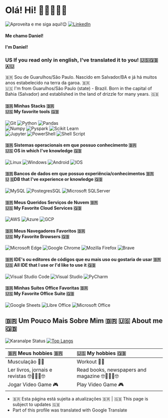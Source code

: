 # Olá! Hi! 🙋🏻‍♂️👋🏻 
![Aproveita e me siga aqui!😉](https://img.shields.io/github/followers/codedbs.svg?style=social&label=Follow&maxAge=2592000)
[![LinkedIn](https://img.shields.io/badge/LinkedIn-0077B5?style=for-the-badge&logo=linkedin&logoColor=white)](https://www.linkedin.com/in/danielsantos91/)


#### Me chamo Daniel! 
#### I'm Daniel!


### US If you read only in english, I've translated it to you! 🇺🇸🇬🇧🇦🇺

🇧🇷 Sou de Guarulhos/São Paulo. Nascido em Salvador/BA e já há muitos anos estabelecido na terra da garoa. 🇧🇷<br>
🇺🇸 I'm from Guarulhos/São Paulo (state) - Brazil. Born in the capital of Bahia (Salvador) and established in the land of drizzle for many years. 🇬🇧


#### 🇧🇷 Minhas Stacks 🇧🇷 <br> 🇺🇸 My favorite tools 🇬🇧


![Git](https://img.shields.io/badge/git-%23F05033.svg?style=for-the-badge&logo=git&logoColor=white)
![Python](https://img.shields.io/badge/Python-14354C?style=for-the-badge&logo=python&logoColor=white)
![Pandas](https://img.shields.io/badge/-Pandas-black?style=flat-square&logo=Pandas)<br>
![Numpy](https://img.shields.io/badge/-Numpy-black?style=flat-square&logo=Numpy)
![Pyspark](https://img.shields.io/badge/-Pyspark-black?style=flat-square&logo=Apache-Spark)
![Scikit Learn](https://img.shields.io/badge/-Scikit%20Learn-black?style=flat-square&logo=scikit-learn)<br>
![Jupyter](https://img.shields.io/badge/-Jupyter-black?style=flat-square&logo=Jupyter)
![PowerShell](https://img.shields.io/badge/PowerShell-5391FE?style=for-the-badge&logo=PowerShell&logoColor=white)
![Shell Script](https://img.shields.io/badge/Shell_Script-121011?style=for-the-badge&logo=gnu-bash&logoColor=white)

#### 🇧🇷 Sistemas operacionais em que possuo conhecimento 🇧🇷 <br> 🇺🇸 OS in which I've knowledge 🇬🇧
![Linux](https://img.shields.io/badge/Linux-FCC624?style=for-the-badge&logo=linux&logoColor=black)
![Windows](https://img.shields.io/badge/Windows-0078D6?style=for-the-badge&logo=windows&logoColor=white)
![Android](	https://img.shields.io/badge/Android-3DDC84?style=for-the-badge&logo=android&logoColor=white)
![IOS](https://img.shields.io/badge/iOS-000000?style=for-the-badge&logo=ios&logoColor=white)

#### 🇧🇷 Bancos de dados em que possuo experiência/conhecimentos 🇧🇷 <br> 🇺 🇸DB that I've experience or knowledge 🇬🇧
![MySQL](https://img.shields.io/badge/mysql-%2300f.svg?style=for-the-badge&logo=mysql&logoColor=white)
![PostegresSQL](https://img.shields.io/badge/PostgreSQL-316192?style=for-the-badge&logo=postgresql&logoColor=white)
![Microsoft SQLServer](https://img.shields.io/badge/Microsoft%20SQL%20Sever-CC2927?style=for-the-badge&logo=microsoft%20sql%20server&logoColor=white)

#### 🇧🇷 Meus Queridos Serviços de Nuvem 🇧🇷 <br> 🇺🇸 My Favorite Cloud Services 🇬🇧
![AWS](https://img.shields.io/badge/Amazon_AWS-232F3E?style=for-the-badge&logo=amazon-aws&logoColor=white)
![Azure](https://img.shields.io/badge/microsoft%20azure-0089D6?style=for-the-badge&logo=microsoft-azure&logoColor=white)
![GCP](https://img.shields.io/badge/Google_Cloud-4285F4?style=for-the-badge&logo=google-cloud&logoColor=white)


#### 🇧🇷 Meus Navegadores Favoritos 🇧🇷 <br> 🇺🇸 My Favorite Browsers 🇬🇧
![Microsoft Edge](https://img.shields.io/badge/Microsoft_Edge-0078D7?style=for-the-badge&logo=Microsoft-edge&logoColor=white)
![Google Chrome](https://img.shields.io/badge/Google%20Chrome-4285F4?style=for-the-badge&logo=GoogleChrome&logoColor=white)
![Mozilla Firefox](https://img.shields.io/badge/Firefox_Browser-FF7139?style=for-the-badge&logo=Firefox-Browser&logoColor=white)
![Brave](https://img.shields.io/badge/Brave-FF1B2D?style=for-the-badge&logo=Brave&logoColor=white)

#### 🇧🇷 IDE's ou editores de códigos que eu mais uso ou gostaria de usar 🇧🇷 <br> 🇺🇸 All IDE that I use or I'd like to use it 🇬🇧
![Visual Studio Code](https://img.shields.io/badge/Visual_Studio_Code-0078D4?style=for-the-badge&logo=visual%20studio%20code&logoColor=white)
![Visual Studio](https://img.shields.io/badge/Visual_Studio-5C2D91?style=for-the-badge&logo=visual%20studio&logoColor=white)
![PyCharm](https://img.shields.io/badge/pycharm-143?style=for-the-badge&logo=pycharm&logoColor=black&color=black&labelColor=green)


#### 🇧🇷 Minhas Suítes Office Favoritas 🇧🇷 <br> 🇺🇸 My Favorite Office Suite 🇬🇧
![Google Sheets](https://img.shields.io/badge/Google%20Sheets-34A853?style=for-the-badge&logo=google-sheets&logoColor=white)
![Libre Office](https://img.shields.io/badge/LibreOffice-18A303?style=for-the-badge&logo=LibreOffice&logoColor=white)
![Microsoft Office](https://img.shields.io/badge/Microsoft_Office-D83B01?style=for-the-badge&logo=microsoft-office&logoColor=white)



## 🇧🇷 Um Pouco Mais Sobre Mim 🇧🇷  🇺🇸 About me 🇬🇧
![Karanalpe Status](https://github-readme-stats.vercel.app/api?username=codedbs&show_icons=true&theme=graywhite&include_all_commits=true)
[![Top Langs](https://github-readme-stats.vercel.app/api/top-langs/?username=codedbs&&layout=compact)](https://github.com/codedbs/)

| 🇧🇷 Meus hobbies 🇧🇷 | 🇺🇸 My hobbies 🇬🇧|
| :------ | :----- |
| Musculação 💪🏾 |  Workout 💪🏾 |
| Ler livros, jornais e revistas 🤓📖📕📰🤓 | Read books, newspapers and magazine 🤓📖📕📰🤓 |
| Jogar Video Game 🎮 |  Play Video Game 🎮 |



* 🇧🇷 Esta página está sujeita a atualizações 🇧🇷 | 🇬🇧 This page is subject to updates 🇬🇧
* Part of this profile was translated with Google Translate

